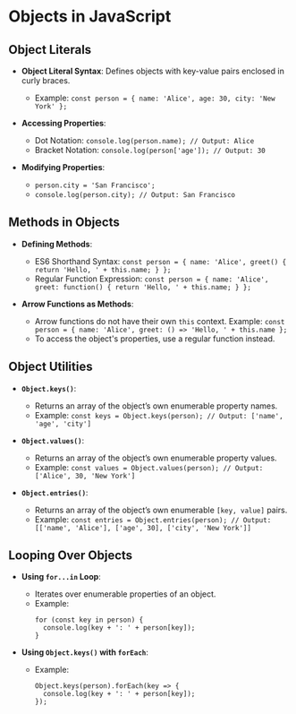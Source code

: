 # Objects in JavaScript

## Object Literals

- **Object Literal Syntax**: Defines objects with key-value pairs enclosed in curly braces.
  - Example: `const person = { name: 'Alice', age: 30, city: 'New York' };`

- **Accessing Properties**:
  - Dot Notation: `console.log(person.name); // Output: Alice`
  - Bracket Notation: `console.log(person['age']); // Output: 30`

- **Modifying Properties**:
  - `person.city = 'San Francisco';`
  - `console.log(person.city); // Output: San Francisco`

## Methods in Objects

- **Defining Methods**:
  - ES6 Shorthand Syntax: `const person = { name: 'Alice', greet() { return 'Hello, ' + this.name; } };`
  - Regular Function Expression: `const person = { name: 'Alice', greet: function() { return 'Hello, ' + this.name; } };`

- **Arrow Functions as Methods**:
  - Arrow functions do not have their own `this` context. Example: `const person = { name: 'Alice', greet: () => 'Hello, ' + this.name };`
  - To access the object's properties, use a regular function instead.

## Object Utilities

- **`Object.keys()`**:
  - Returns an array of the object’s own enumerable property names.
  - Example: `const keys = Object.keys(person); // Output: ['name', 'age', 'city']`

- **`Object.values()`**:
  - Returns an array of the object’s own enumerable property values.
  - Example: `const values = Object.values(person); // Output: ['Alice', 30, 'New York']`

- **`Object.entries()`**:
  - Returns an array of the object’s own enumerable `[key, value]` pairs.
  - Example: `const entries = Object.entries(person); // Output: [['name', 'Alice'], ['age', 30], ['city', 'New York']]`

## Looping Over Objects

- **Using `for...in` Loop**:
  - Iterates over enumerable properties of an object.
  - Example:
    ```
    for (const key in person) {
      console.log(key + ': ' + person[key]);
    }
    ```

- **Using `Object.keys()` with `forEach`**:
  - Example:
    ```
    Object.keys(person).forEach(key => {
      console.log(key + ': ' + person[key]);
    });
    ```

